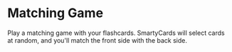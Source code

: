 <script setup>
import GIFPlayer from '@/components/GIFPlayer.vue';
import matchingThumb from "../img/play-matching-game_thumb.png";
import matchingGif from '../img/play-matching-game.gif'
</script>

# Matching Game

<GIFPlayer
  :thumbSrc="matchingThumb"
  :src="matchingGif"
  alt="Matching game where users see a 4x4 grid of card sides: 8 famous paintings from art history, and 8 matching descriptions with authors, titles, and dates."
  class="my-4"
/>

Play a matching game with your flashcards. SmartyCards will select cards at random, and you'll match the front side with the back side.
